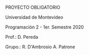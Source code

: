 PROYECTO OBLIGATORIO

Universidad de Montevideo

Programación 2 - 1er. Semestre 2020

Prof.: D. Pereda

Grupo.: R. D'Ambrosio
		A. Patrone
